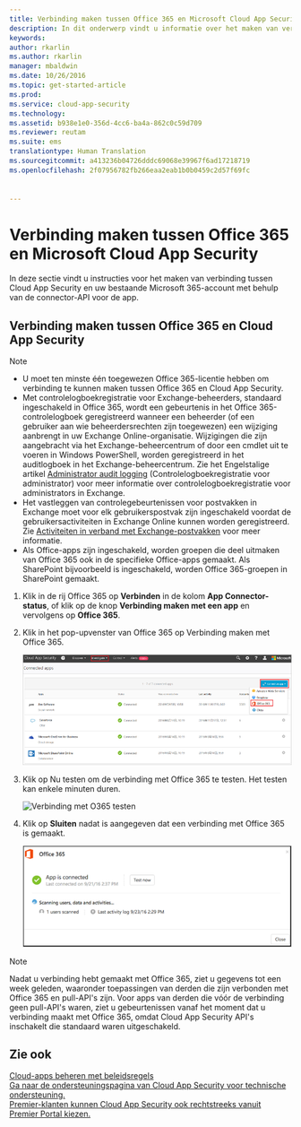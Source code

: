 ```yaml
---
title: Verbinding maken tussen Office 365 en Microsoft Cloud App Security | Microsoft Docs
description: In dit onderwerp vindt u informatie over het maken van verbinding tussen Office 365 en Cloud App Security via de API-connector.
keywords: 
author: rkarlin
ms.author: rkarlin
manager: mbaldwin
ms.date: 10/26/2016
ms.topic: get-started-article
ms.prod: 
ms.service: cloud-app-security
ms.technology: 
ms.assetid: b938e1e0-356d-4cc6-ba4a-862c0c59d709
ms.reviewer: reutam
ms.suite: ems
translationtype: Human Translation
ms.sourcegitcommit: a413236b04726dddc69068e39967f6ad17218719
ms.openlocfilehash: 2f07956782fb266eaa2eab1b0b0459c2d57f69fc


---
```


# <a name="connect-office-365-to-microsoft-cloud-app-security"></a>Verbinding maken tussen Office 365 en Microsoft Cloud App Security
In deze sectie vindt u instructies voor het maken van verbinding tussen Cloud App Security en uw bestaande Microsoft 365-account met behulp van de connector-API voor de app.  
  
  

## <a name="how-to-connect-office-365-to-cloud-app-security"></a>Verbinding maken tussen Office 365 en Cloud App Security  
  
> [!NOTE]
>- U moet ten minste één toegewezen Office 365-licentie hebben om verbinding te kunnen maken tussen Office 365 en Cloud App Security.
>-  Met controlelogboekregistratie voor Exchange-beheerders, standaard ingeschakeld in Office 365, wordt een gebeurtenis in het Office 365-controlelogboek geregistreerd wanneer een beheerder (of een gebruiker aan wie beheerdersrechten zijn toegewezen) een wijziging aanbrengt in uw Exchange Online-organisatie. Wijzigingen die zijn aangebracht via het Exchange-beheercentrum of door een cmdlet uit te voeren in Windows PowerShell, worden geregistreerd in het auditlogboek in het Exchange-beheercentrum. Zie het Engelstalige artikel [Administrator audit logging](http://go.microsoft.com/fwlink/p/?LinkID=619225) (Controlelogboekregistratie voor administrator) voor meer informatie over controlelogboekregistratie voor administrators in Exchange.
>- Het vastleggen van controlegebeurtenissen voor postvakken in Exchange moet voor elk gebruikerspostvak zijn ingeschakeld voordat de gebruikersactiviteiten in Exchange Online kunnen worden geregistreerd. Zie [Activiteiten in verband met Exchange-postvakken](https://support.office.com/article/Search-the-audit-log-in-the-Office-365-Security-Compliance-Center-0d4d0f35-390b-4518-800e-0c7ec95e946c) voor meer informatie.
>- Als Office-apps zijn ingeschakeld, worden groepen die deel uitmaken van Office 365 ook in de specifieke Office-apps gemaakt. Als SharePoint bijvoorbeeld is ingeschakeld, worden Office 365-groepen in SharePoint gemaakt.
 
1.  Klik in de rij Office 365 op **Verbinden** in de kolom **App Connector-status**, of klik op de knop **Verbinding maken met een app** en vervolgens op **Office 365**.  

2.  Klik in het pop-upvenster van Office 365 op Verbinding maken met Office 365.

      ![Verbinding maken met 0365](./media/connect-0365.png) 
 
3.  Klik op Nu testen om de verbinding met Office 365 te testen. Het testen kan enkele minuten duren.
  
    ![Verbinding met O365 testen](./media/o365-test-connection.png) 
 
4.   Klik op **Sluiten** nadat is aangegeven dat een verbinding met Office 365 is gemaakt.
  
     ![Verbonden met O365](./media/o365-connected.png) 

> [!NOTE] 
> Nadat u verbinding hebt gemaakt met Office 365, ziet u gegevens tot een week geleden, waaronder toepassingen van derden die zijn verbonden met Office 365 en pull-API's zijn. Voor apps van derden die vóór de verbinding geen pull-API's waren, ziet u gebeurtenissen vanaf het moment dat u verbinding maakt met Office 365, omdat Cloud App Security API's inschakelt die standaard waren uitgeschakeld.

## <a name="see-also"></a>Zie ook  
[Cloud-apps beheren met beleidsregels](control-cloud-apps-with-policies.md)   
[Ga naar de ondersteuningspagina van Cloud App Security voor technische ondersteuning.](http://support.microsoft.com/oas/default.aspx?prid=16031)   
[Premier-klanten kunnen Cloud App Security ook rechtstreeks vanuit Premier Portal kiezen.](https://premier.microsoft.com/)  
  
  


<!--HONumber=Oct16_HO5-->


